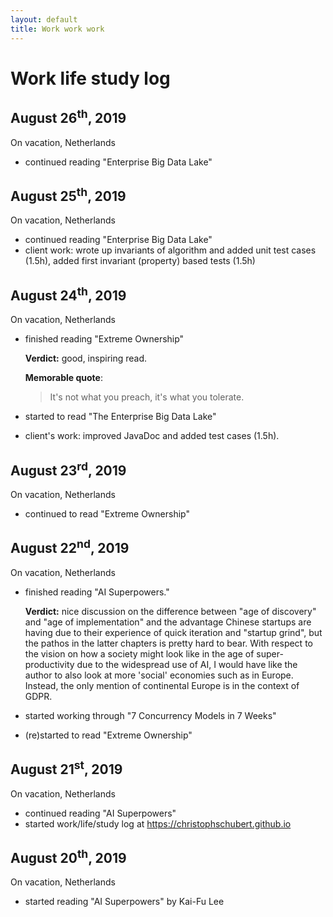 ```yaml
---
layout: default
title: Work work work
---
```


# Work life study log

## August 26<sup>th</sup>, 2019

On vacation, Netherlands
- continued reading "Enterprise Big Data Lake"

## August 25<sup>th</sup>, 2019

On vacation, Netherlands

- continued reading "Enterprise Big Data Lake"
- client work: wrote up invariants of algorithm and added unit test cases (1.5h), added first invariant (property) based tests (1.5h)

## August 24<sup>th</sup>, 2019

On vacation, Netherlands

- finished reading "Extreme Ownership"

	**Verdict:** good, inspiring read.

	**Memorable quote**:
	> It's not what you preach, it's what you tolerate.

- started to read "The Enterprise Big Data Lake"
- client's work: improved JavaDoc and added test cases (1.5h).

## August 23<sup>rd</sup>, 2019

On vacation, Netherlands

- continued to read "Extreme Ownership"

## August 22<sup>nd</sup>, 2019

On vacation, Netherlands

- finished reading "AI Superpowers."

	**Verdict:** nice discussion on the difference between "age of discovery" and "age of implementation" and the advantage Chinese startups are having due to their experience of quick iteration and "startup grind", but the pathos in the latter chapters is pretty hard to bear. With respect to the vision on how a society might look like in the age of super-productivity due to the widespread use of AI, I would have like the author to also look at more 'social' economies such as in Europe. Instead, the only mention of continental Europe is in the context of GDPR.
- started working through "7 Concurrency Models in 7 Weeks"
- (re)started to read "Extreme Ownership"

## August 21<sup>st</sup>, 2019

On vacation, Netherlands

- continued reading "AI Superpowers"
- started work/life/study log at https://christophschubert.github.io

## August 20<sup>th</sup>, 2019

On vacation, Netherlands

-  started reading "AI Superpowers" by Kai-Fu Lee
